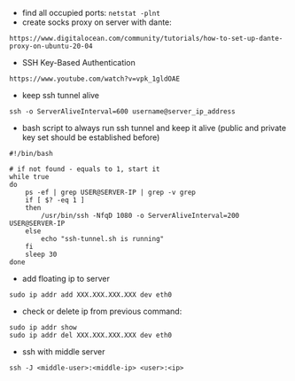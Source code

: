 - find all occupied ports: `netstat -plnt`
- create socks proxy on server with dante:
```
https://www.digitalocean.com/community/tutorials/how-to-set-up-dante-proxy-on-ubuntu-20-04
```
- SSH Key-Based Authentication
```
https://www.youtube.com/watch?v=vpk_1gldOAE
```
- keep ssh tunnel alive
```
ssh -o ServerAliveInterval=600 username@server_ip_address
```
- bash script to always run ssh tunnel and keep it alive (public and private key set should be established before)
```
#!/bin/bash

# if not found - equals to 1, start it
while true
do
    ps -ef | grep USER@SERVER-IP | grep -v grep
    if [ $? -eq 1 ]
    then
        /usr/bin/ssh -NfqD 1080 -o ServerAliveInterval=200 USER@SERVER-IP
    else
        echo "ssh-tunnel.sh is running"
    fi
    sleep 30
done
```
- add floating ip to server
```
sudo ip addr add XXX.XXX.XXX.XXX dev eth0
```
- check or delete ip from previous command:
```
sudo ip addr show
sudo ip addr del XXX.XXX.XXX.XXX dev eth0
```
- ssh with middle server
```
ssh -J <middle-user>:<middle-ip> <user>:<ip>
```
